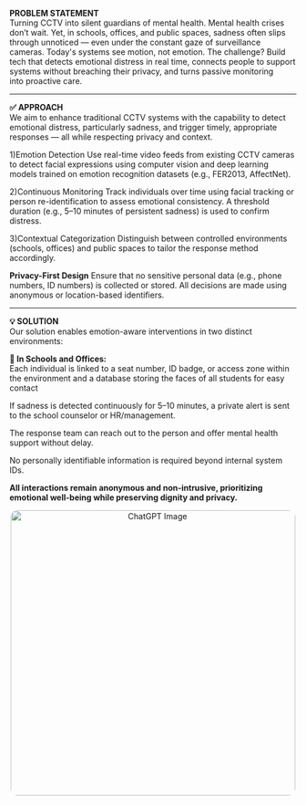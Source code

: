 <b>PROBLEM STATEMENT</b><br>
Turning CCTV into silent guardians of mental health.
Mental health crises don’t wait. Yet, in schools, offices, and public spaces, sadness often slips through unnoticed — even under the constant gaze of surveillance cameras. Today's systems see motion, not emotion. The challenge? Build tech that detects emotional distress in real time, connects people to support systems without breaching their privacy, and turns passive monitoring into proactive care. 
<hr>
<b>✅ APPROACH</b><br>
We aim to enhance traditional CCTV systems with the capability to detect emotional distress, particularly sadness, and trigger timely, appropriate responses — all while respecting privacy and context.

1)Emotion Detection
Use real-time video feeds from existing CCTV cameras to detect facial expressions using computer vision and deep learning models trained on emotion recognition datasets (e.g., FER2013, AffectNet).

2)Continuous Monitoring
Track individuals over time using facial tracking or person re-identification to assess emotional consistency. A threshold duration (e.g., 5–10 minutes of persistent sadness) is used to confirm distress.

3)Contextual Categorization
Distinguish between controlled environments (schools, offices) and public spaces to tailor the response method accordingly.

<b>Privacy-First Design</b>
Ensure that no sensitive personal data (e.g., phone numbers, ID numbers) is collected or stored. All decisions are made using anonymous or location-based identifiers.
<hr>
<b>💡 SOLUTION</b><br>
Our solution enables emotion-aware interventions in two distinct environments:

<b>🏫 In Schools and Offices:</b><br>
Each individual is linked to a seat number, ID badge, or access zone within the environment and a database storing the faces of all students for easy contact

If sadness is detected continuously for 5–10 minutes, a private alert is sent to the school counselor or HR/management.

The response team can reach out to the person and offer mental health support without delay.

No personally identifiable information is required beyond internal system IDs.

<b>All interactions remain anonymous and non-intrusive, prioritizing emotional well-being while preserving dignity and privacy.</b>

<p align="center">
  <img src="https://github.com/user-attachments/assets/3fcaa46a-4c3b-40fd-823f-60cc199ff100" alt="ChatGPT Image" width="500" style="border-radius: 12px;" />
</p>

